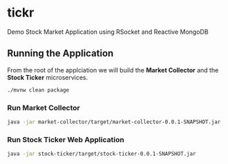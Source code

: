 # tickr 
Demo Stock Market Application using RSocket and Reactive MongoDB

## Running the Application

From the root of the applciation we will build the **Market Collector** and the **Stock Ticker** microservices. 
```bash
./mvnw clean package
```

### Run Market Collector

```bash
java -jar market-collector/target/market-collector-0.0.1-SNAPSHOT.jar
```

### Run Stock Ticker Web Application

```bash
java -jar stock-ticker/target/stock-ticker-0.0.1-SNAPSHOT.jar
```